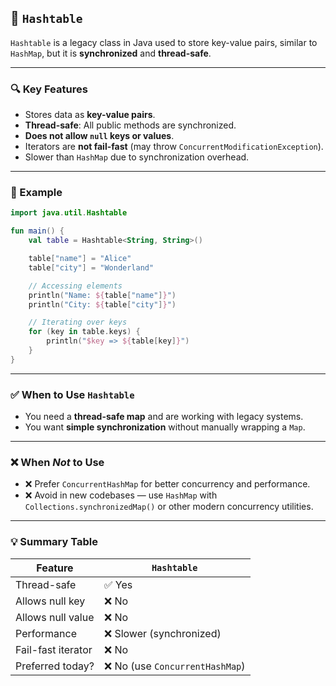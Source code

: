 ## 🧠 `Hashtable`

`Hashtable` is a legacy class in Java used to store key-value pairs, similar to `HashMap`, 
but it is **synchronized** and **thread-safe**.

---

### 🔍 Key Features

- Stores data as **key-value pairs**.
- **Thread-safe**: All public methods are synchronized.
- **Does not allow `null` keys or values**.
- Iterators are **not fail-fast** (may throw `ConcurrentModificationException`).
- Slower than `HashMap` due to synchronization overhead.

---

### 📌 Example

```kotlin
import java.util.Hashtable

fun main() {
    val table = Hashtable<String, String>()

    table["name"] = "Alice"
    table["city"] = "Wonderland"

    // Accessing elements
    println("Name: ${table["name"]}")
    println("City: ${table["city"]}")

    // Iterating over keys
    for (key in table.keys) {
        println("$key => ${table[key]}")
    }
}
```

---

### ✅ When to Use `Hashtable`

- You need a **thread-safe map** and are working with legacy systems.
- You want **simple synchronization** without manually wrapping a `Map`.

---

### ❌ When *Not* to Use

- ❌ Prefer `ConcurrentHashMap` for better concurrency and performance.
- ❌ Avoid in new codebases — use `HashMap` with `Collections.synchronizedMap()` or other modern concurrency utilities.

---

### 💡 Summary Table

| Feature             | `Hashtable`               |
|--------------------|---------------------------|
| Thread-safe         | ✅ Yes                    |
| Allows null key     | ❌ No                     |
| Allows null value   | ❌ No                     |
| Performance         | ❌ Slower (synchronized)  |
| Fail-fast iterator  | ❌ No                     |
| Preferred today?    | ❌ No (use `ConcurrentHashMap`) |
